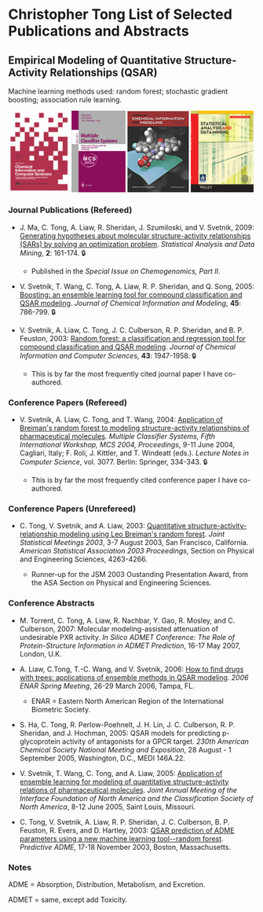 # Christopher Tong List of Selected Publications and Abstracts

## Empirical Modeling of Quantitative Structure-Activity Relationships (QSAR)

Machine learning methods used: random forest; stochastic gradient boosting; association rule learning.

<img src="journal_jcics.jpg" width="125"> <img src="mcs2004cover.jpg" width="110"> <img src="journal_jcim.jpg" width="125"> <img src="journal_sadm.gif" width="128">

### Journal Publications (Refereed)

- J. Ma, C. Tong, A. Liaw, R. Sheridan, J. Szumiloski, and V. Svetnik, 2009:  [Generating hypotheses about molecular structure-activity relationships (SARs) by 
solving an optimization problem](https://doi.org/10.1002/sam.10040).  *Statistical Analysis and Data Mining*, **2**: 161-174.  :lock:

  - Published in the *Special Issue on Chemogenomics, Part II*.

- V. Svetnik,  T. Wang, C.  Tong, A. Liaw, R. P. Sheridan, and Q. Song, 2005:  [Boosting:  an ensemble learning tool for compound classification and QSAR 
modeling](https://doi.org/10.1021/ci0500379). *Journal of Chemical Information and Modeling*, **45**:  786-799.  :lock:

- V. Svetnik, A. Liaw, C.  Tong, J. C. Culberson, R. P. Sheridan, and B. P. Feuston, 2003:  [Random forest:  a classification and regression tool for 
compound classification and QSAR modeling](https://doi.org/10.1021/ci034160g). *Journal of Chemical Information and Computer Sciences*, **43**: 1947-1958.  :lock:

  - This is by far the most frequently cited journal paper I have co-authored.

### Conference Papers (Refereed)

- V. Svetnik, A. Liaw, C. Tong, and T. Wang, 2004:  [Application of Breiman's random forest to modeling structure-activity relationships of pharmaceutical 
molecules](https://doi.org/10.1007/978-3-540-25966-4_33).  *Multiple Classifier Systems, Fifth International Workshop, MCS 2004, Proceedings*, 9-11 June 2004, Cagliari, Italy; F. Roli, J. Kittler, and T. Windeatt (eds.).  *Lecture Notes in Computer Science*, vol. 3077. Berlin: Springer, 334-343.  :lock:

   - This is by far the most frequently cited conference paper I have co-authored.

### Conference Papers (Unrefereed)

- C. Tong, V. Svetnik, and A. Liaw, 2003:  [Quantitative structure-activity-relationship modeling using Leo Breiman's random forest](JSM2003-000025.pdf). 
*Joint Statistical Meetings 2003*, 3-7 August 2003, San Francisco, California.  *American Statistical Association 2003 Proceedings*, Section on 
Physical and Engineering Sciences, 4263-4266.

  - Runner-up for the JSM 2003 Oustanding Presentation Award, from the ASA Section on Physical and Engineering Sciences.

### Conference Abstracts

- M. Torrent, C. Tong, A. Liaw, R. Nachbar, Y. Gao, R. Mosley, and C. Culberson, 2007:  Molecular modeling-assisted attenuation of undesirable PXR 
activity.  *In Silico ADMET Conference:  The Role of Protein-Structure Information in ADMET Prediction*, 16-17 May 2007, London, U.K.

- A. Liaw, C.Tong, T.-C. Wang, and V. Svetnik, 2006:  [How to find drugs with trees:  applications of ensemble methods in QSAR 
modeling](enar2006ex.PNG).  *2006 ENAR Spring Meeting*, 26-29 March 2006, Tampa, FL. 

  - ENAR = Eastern North American Region of the International Biometric Society.

- S. Ha, C. Tong, R. Perlow-Poehnelt, J. H. Lin, J. C. Culberson, R. P. Sheridan, and J. Hochman, 2005:  QSAR models for predicting 
p-glycoprotein activity of antagonists for a GPCR target. *230th American Chemical Society National Meeting and Exposition*, 28 August - 1 September 2005, 
Washington, D.C., MEDI 146A.22.


- V. Svetnik, T. Wang, C. Tong, and A. Liaw, 2005:  [Application of ensemble learning for modeling of quantitative structure-activity relations of 
pharmaceutical molecules](interface2005ex.PNG). *Joint Annual Meeting of the Interface Foundation of North America and the Classification Society of North America*, 8-12 June 2005, Saint Louis, Missouri.  

- C. Tong, V. Svetnik, A. Liaw, R. P. Sheridan, J. C. Culberson, B. P. Feuston, R. Evers, and D. Hartley, 2003:  [QSAR prediction of ADME parameters 
using a new machine learning tool--random forest](predictive_adme_excerpt.PNG).  *Predictive ADME*, 17-18 November 2003, Boston, Massachusetts.

### Notes

ADME = Absorption, Distribution, Metabolism, and Excretion.  

ADMET = same, except add Toxicity.
